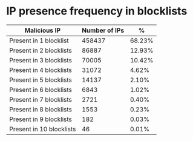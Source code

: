 # IP presence frequency in blocklists
| Malicious IP | Number of IPs | % |
|----|----|----|
| Present in 1 blocklist | 458437 | 68.23% |
| Present in 2 blocklists | 86887 | 12.93% |
| Present in 3 blocklists | 70005 | 10.42% |
| Present in 4 blocklists | 31072 | 4.62% |
| Present in 5 blocklists | 14137 | 2.10% |
| Present in 6 blocklists | 6843 | 1.02% |
| Present in 7 blocklists | 2721 | 0.40% |
| Present in 8 blocklists | 1553 | 0.23% |
| Present in 9 blocklists | 182 | 0.03% |
| Present in 10 blocklists | 46 | 0.01% |
